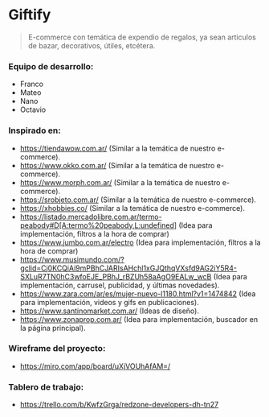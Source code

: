 # Giftify
> E-commerce con temática de expendio de regalos, ya sean articulos de bazar, decorativos, útiles, etcétera.
### Equipo de desarrollo:
- Franco
- Mateo
- Nano
- Octavio
### Inspirado en:
- https://tiendawow.com.ar/ (Similar a la temática de nuestro e-commerce).
- https://www.okko.com.ar/ (Similar a la temática de nuestro e-commerce).
- https://www.morph.com.ar/ (Similar a la temática de nuestro e-commerce).
- https://srobjeto.com.ar/ (Similar a la temática de nuestro e-commerce).
- https://xhobbies.co/ (Similar a la temática de nuestro e-commerce).
- https://listado.mercadolibre.com.ar/termo-peabody#D[A:termo%20peabody,L:undefined] (Idea para implementación, filtros a la hora de comprar)
- https://www.jumbo.com.ar/electro (Idea para implementación, filtros a la hora de comprar)
- https://www.musimundo.com/?gclid=Cj0KCQiAi9mPBhCJARIsAHchl1xGJQthqVXsfd9AG2iY5R4-SXLuR7TN0hC3wfoEJE_PBhJ_rBZUh58aAgO9EALw_wcB (Idea para implementación, carrusel, publicidad, y últimas novedades).
- https://www.zara.com/ar/es/mujer-nuevo-l1180.html?v1=1474842 (Idea para implementación, videos y gifs en publicaciones).
- https://www.santinomarket.com.ar/ (Ideas de diseño).
- https://www.zonaprop.com.ar/ (Idea para implementación, buscador en la página principal).
### Wireframe del proyecto:
- https://miro.com/app/board/uXjVOUhAfAM=/
### Tablero de trabajo:
- https://trello.com/b/KwfzGrga/redzone-developers-dh-tn27
